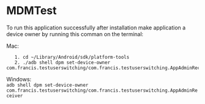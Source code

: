 # MDMTest
To run this application successfully after installation make application a device owner by running this comman on the terminal:

Mac:  
 ```
    1. cd ~/Library/Android/sdk/platform-tools
    2. ./adb shell dpm set-device-owner com.francis.testuserswitching/com.francis.testuserswitching.AppAdminReceiver
 ```
 
Windows:  
 ```adb shell dpm set-device-owner com.francis.testuserswitching/com.francis.testuserswitching.AppAdminReceiver ```
